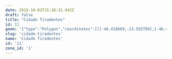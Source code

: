 ```yaml
---
date: 2018-10-03T15:28:31.042Z
draft: false
title: "Cidade Tiradentes"
id: 11
geom: '{"type":"Polygon","coordinates":[[[-46.418069,-23.592709],[-46.4179,-23.592853],[-46.417788,-23.593132],[-46.416311,-23.594991],[-46.415908,-23.595792],[-46.415871,-23.59603],[-46.416016,-23.596277],[-46.416264,-23.59652],[-46.416272,-23.59669],[-46.415694,-23.596657],[-46.415449,-23.596829],[-46.415321,-23.597128],[-46.415115,-23.597378],[-46.414908,-23.598352],[-46.414944,-23.598588],[-46.41479,-23.598718],[-46.414613,-23.599057],[-46.414089,-23.59959],[-46.413802,-23.600806],[-46.413558,-23.601135],[-46.413202,-23.601393],[-46.413003,-23.601723],[-46.41293,-23.602003],[-46.412564,-23.60217],[-46.412493,-23.602419],[-46.412408,-23.602496],[-46.412204,-23.602525],[-46.412086,-23.602371],[-46.411837,-23.602506],[-46.411376,-23.602616],[-46.411023,-23.602646],[-46.410758,-23.602581],[-46.410581,-23.602704],[-46.410437,-23.603068],[-46.410106,-23.603043],[-46.408302,-23.60358],[-46.40809,-23.603747],[-46.407904,-23.604001],[-46.40754,-23.60415],[-46.407305,-23.604436],[-46.406713,-23.604601],[-46.406579,-23.604496],[-46.406468,-23.604569],[-46.406378,-23.604785],[-46.40584,-23.604858],[-46.405121,-23.605601],[-46.404913,-23.605624],[-46.404768,-23.606132],[-46.404581,-23.606279],[-46.40465,-23.606619],[-46.404365,-23.606992],[-46.404112,-23.607016],[-46.403975,-23.607121],[-46.403922,-23.607315],[-46.403805,-23.607403],[-46.403718,-23.607368],[-46.403455,-23.607525],[-46.403272,-23.607765],[-46.402896,-23.608013],[-46.402588,-23.608102],[-46.402476,-23.608311],[-46.402149,-23.608464],[-46.402039,-23.608631],[-46.401904,-23.608643],[-46.401859,-23.608714],[-46.401898,-23.608816],[-46.401803,-23.608962],[-46.401214,-23.609255],[-46.401006,-23.609474],[-46.400661,-23.609604],[-46.400467,-23.609729],[-46.400427,-23.609851],[-46.400095,-23.609995],[-46.399975,-23.610104],[-46.399977,-23.610217],[-46.399878,-23.610267],[-46.39994,-23.610367],[-46.39979,-23.610551],[-46.399437,-23.610634],[-46.39923,-23.610866],[-46.398946,-23.611026],[-46.398804,-23.611327],[-46.398716,-23.611339],[-46.398709,-23.611416],[-46.398532,-23.611584],[-46.398353,-23.611644],[-46.398175,-23.611875],[-46.398105,-23.612151],[-46.397746,-23.612404],[-46.397654,-23.612589],[-46.397616,-23.613035],[-46.397249,-23.613774],[-46.397081,-23.614281],[-46.397276,-23.614566],[-46.397477,-23.615102],[-46.397483,-23.615705],[-46.397407,-23.615801],[-46.397193,-23.615603],[-46.396486,-23.615344],[-46.396105,-23.61512],[-46.395882,-23.615076],[-46.395381,-23.61464],[-46.395408,-23.614316],[-46.395226,-23.614021],[-46.395169,-23.61323],[-46.394854,-23.612446],[-46.395013,-23.611643],[-46.395439,-23.610951],[-46.395856,-23.609776],[-46.395975,-23.609641],[-46.39608,-23.609144],[-46.396192,-23.608982],[-46.397039,-23.608731],[-46.397141,-23.60861],[-46.397207,-23.608626],[-46.397433,-23.608463],[-46.398073,-23.608294],[-46.398343,-23.608056],[-46.398863,-23.607775],[-46.399165,-23.607459],[-46.399342,-23.60714],[-46.399167,-23.606886],[-46.399182,-23.606818],[-46.399685,-23.60625],[-46.399054,-23.605883],[-46.398091,-23.605096],[-46.398001,-23.604919],[-46.397229,-23.604399],[-46.397257,-23.604285],[-46.397034,-23.603762],[-46.395662,-23.602416],[-46.395564,-23.60224],[-46.395302,-23.602115],[-46.394069,-23.601973],[-46.393673,-23.602043],[-46.393074,-23.60201],[-46.392247,-23.60274],[-46.392078,-23.602957],[-46.391978,-23.602986],[-46.39074,-23.602411],[-46.389689,-23.601671],[-46.389087,-23.601373],[-46.387571,-23.600878],[-46.387356,-23.600837],[-46.386969,-23.600939],[-46.386299,-23.601285],[-46.385117,-23.600879],[-46.384589,-23.600813],[-46.384119,-23.600477],[-46.383411,-23.599832],[-46.383135,-23.59944],[-46.382886,-23.598924],[-46.382937,-23.598643],[-46.383192,-23.598303],[-46.383136,-23.598071],[-46.383222,-23.597753],[-46.383723,-23.597285],[-46.383769,-23.597161],[-46.383744,-23.596727],[-46.383948,-23.596511],[-46.38402,-23.59628],[-46.383797,-23.595915],[-46.383757,-23.595575],[-46.383539,-23.595107],[-46.38309,-23.594748],[-46.382936,-23.594486],[-46.382874,-23.593288],[-46.382691,-23.592722],[-46.382543,-23.591991],[-46.382554,-23.591779],[-46.382447,-23.591449],[-46.382129,-23.591026],[-46.381994,-23.59074],[-46.381293,-23.590285],[-46.381037,-23.589986],[-46.380778,-23.588933],[-46.380493,-23.588683],[-46.380115,-23.588487],[-46.379603,-23.588486],[-46.378806,-23.588832],[-46.37808,-23.589263],[-46.377563,-23.589716],[-46.377119,-23.589899],[-46.377208,-23.589385],[-46.377323,-23.589285],[-46.377204,-23.589084],[-46.37721,-23.588706],[-46.377365,-23.588242],[-46.377184,-23.587601],[-46.377317,-23.587428],[-46.377738,-23.587139],[-46.378281,-23.586995],[-46.378726,-23.586592],[-46.379407,-23.585821],[-46.379828,-23.585249],[-46.379945,-23.584961],[-46.379884,-23.583787],[-46.381359,-23.58159],[-46.382016,-23.580755],[-46.383007,-23.580315],[-46.383525,-23.580356],[-46.383788,-23.579234],[-46.383646,-23.579043],[-46.383551,-23.57848],[-46.383639,-23.578272],[-46.383806,-23.578208],[-46.383512,-23.577882],[-46.382021,-23.577198],[-46.381039,-23.577052],[-46.380936,-23.577101],[-46.380949,-23.577047],[-46.380093,-23.577023],[-46.379344,-23.576873],[-46.379077,-23.576721],[-46.378739,-23.576261],[-46.378411,-23.575542],[-46.37815,-23.574729],[-46.378202,-23.574579],[-46.378461,-23.574206],[-46.378585,-23.574157],[-46.379766,-23.573965],[-46.380848,-23.57387],[-46.381148,-23.573607],[-46.381451,-23.572798],[-46.382523,-23.572392],[-46.382838,-23.572193],[-46.383158,-23.571875],[-46.383482,-23.571235],[-46.383927,-23.57134],[-46.385387,-23.571312],[-46.385912,-23.571614],[-46.386305,-23.5716],[-46.38688,-23.571798],[-46.38771,-23.571862],[-46.388009,-23.571771],[-46.388283,-23.5718],[-46.388549,-23.571733],[-46.389123,-23.571492],[-46.38928,-23.57132],[-46.389715,-23.571274],[-46.390378,-23.570905],[-46.390612,-23.570878],[-46.390674,-23.570995],[-46.391223,-23.571289],[-46.391698,-23.571437],[-46.391856,-23.571685],[-46.392195,-23.571969],[-46.392504,-23.571969],[-46.392639,-23.57205],[-46.392808,-23.571966],[-46.393022,-23.572136],[-46.393841,-23.571926],[-46.394169,-23.571698],[-46.394506,-23.571118],[-46.395003,-23.570512],[-46.395141,-23.570508],[-46.395398,-23.570649],[-46.39555,-23.570501],[-46.395472,-23.570434],[-46.395502,-23.570387],[-46.395938,-23.570505],[-46.396384,-23.570432],[-46.396684,-23.570083],[-46.397358,-23.569799],[-46.398318,-23.569287],[-46.399639,-23.568377],[-46.400499,-23.567901],[-46.400864,-23.567599],[-46.401704,-23.56706],[-46.404623,-23.564132],[-46.405892,-23.563429],[-46.406581,-23.563275],[-46.409128,-23.562408],[-46.40976,-23.562264],[-46.410288,-23.562261],[-46.410913,-23.562161],[-46.41122,-23.562197],[-46.411436,-23.562333],[-46.411554,-23.562653],[-46.412476,-23.562731],[-46.41257,-23.562771],[-46.412613,-23.562949],[-46.413124,-23.56322],[-46.413358,-23.563232],[-46.41349,-23.563153],[-46.414027,-23.563261],[-46.41426,-23.563363],[-46.414521,-23.56362],[-46.415073,-23.563413],[-46.415951,-23.562806],[-46.416467,-23.562773],[-46.416931,-23.56286],[-46.417973,-23.562919],[-46.418243,-23.562555],[-46.418305,-23.562368],[-46.418471,-23.562466],[-46.418606,-23.562791],[-46.418648,-23.563085],[-46.418898,-23.563092],[-46.419328,-23.563786],[-46.419627,-23.564021],[-46.419727,-23.564385],[-46.420091,-23.564977],[-46.420606,-23.566086],[-46.421251,-23.566811],[-46.421437,-23.567243],[-46.421625,-23.567363],[-46.421611,-23.567571],[-46.421825,-23.568053],[-46.421747,-23.568618],[-46.42188,-23.568819],[-46.422015,-23.569369],[-46.422274,-23.569917],[-46.422201,-23.569976],[-46.422722,-23.571105],[-46.423144,-23.571595],[-46.423593,-23.571935],[-46.42362,-23.572236],[-46.422729,-23.573742],[-46.42252,-23.573987],[-46.421726,-23.574457],[-46.421091,-23.574949],[-46.420512,-23.575602],[-46.419601,-23.575817],[-46.419225,-23.576102],[-46.418905,-23.576118],[-46.418764,-23.576254],[-46.418449,-23.576362],[-46.418284,-23.576136],[-46.418073,-23.576098],[-46.417712,-23.575744],[-46.417734,-23.57608],[-46.41793,-23.576184],[-46.417974,-23.5763],[-46.417786,-23.576522],[-46.417626,-23.576976],[-46.417402,-23.577236],[-46.417112,-23.577384],[-46.416924,-23.577594],[-46.416774,-23.577668],[-46.416765,-23.577872],[-46.416675,-23.577966],[-46.416521,-23.57799],[-46.416387,-23.577901],[-46.416265,-23.577898],[-46.416279,-23.578106],[-46.416101,-23.578382],[-46.41593,-23.578823],[-46.415925,-23.579035],[-46.415824,-23.5792],[-46.415706,-23.579965],[-46.415843,-23.580103],[-46.415799,-23.580283],[-46.415893,-23.580788],[-46.415816,-23.581245],[-46.415854,-23.581655],[-46.415569,-23.582094],[-46.415327,-23.581997],[-46.415267,-23.582615],[-46.415167,-23.582709],[-46.414844,-23.586033],[-46.414904,-23.587008],[-46.415199,-23.588474],[-46.415348,-23.588841],[-46.415595,-23.589141],[-46.416345,-23.589717],[-46.416576,-23.589967],[-46.417223,-23.591573],[-46.418069,-23.592709]]]}'
slug: 'cidade-tiradentes'
name: 'Cidade Tiradentes'
id: '11'
zone_id: '1'
---
```

		